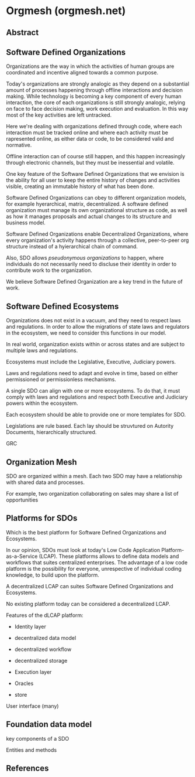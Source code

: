 # Orgmesh (orgmesh.net)

## Abstract

## Software Defined Organizations

Organizations are the way in which the activities of human groups are coordinated and incentive aligned towards a common purpose.

Today's organizations are strongly analogic as they depend on a substantial amount of processes happening through offline interactions and decision making. While technology is becoming a key component of every human interaction, the core of each organizations is still strongly analogic, relying on face to face decision making, work execution and evaluation. In this way most of the key activities are left untracked. 

Here we're dealing with organizations defined through code, where each interaction must be tracked online and where each activity must be rapresented online, as either data or code, to be considered valid and normative.

Offline interaction can of course still happen, and this happen increasingly through electronic channels, but they must be inessential and volatile.

One key feature of the Software Defined Organizations that we envision is the ability for all user to keep the entire history of changes and activities visible, creating an immutable history of what has been done.

Software Defined Organizations can obey to different organization models, for example hyerarchical, matrix, decentralized. A software defined organization must manage its own organizational structure as code, as well as how it manages proposals and actual changes to its structure and business model.

Software Defined Organizations enable Decentralized Organizations, where every organization's activity happens through a collective, peer-to-peer org structure instead of a hyierarchical chain of command.

Also, SDO allows *pseudonymous organizations* to happen, where individuals do not necessarily need to discluse their identity in order to contribute work to the organization.

We believe Software Defined Organization are a key trend in the future of work.

## Software Defined Ecosystems

Organizations does not exist in a vacuum, and they need to respect laws and regulations. In order to allow the migrations of state laws and regulators in the ecosystem, we need to consider this functions in our model.

In real world, organization exists within or across states and are subject to multiple laws and regulations.

Ecosystems must include the Legislative, Executive, Judiciary powers.

Laws and regulations need to adapt and evolve in time, based on either permissioned or permissionless mechanisms.

A single SDO can align with one or more ecosystems. To do that, it must comply with laws and regulations and respect both Executive and Judiciary powers within the ecosystem.

Each ecosystem should be able to provide one or more templates for SDO.

Legislations are rule based. Each lay should be struvtured on Autority Documents, hierarchically structured.

GRC


## Organization Mesh

SDO are organized within a mesh. Each two SDO may have a relationship with shared data and processes.

For example, two organization collaborating on sales may share a list of opportunities


## Platforms for SDOs

Which is the best platform for Software Defined Organizations and Ecosystems.

In our opinion, SDOs must look at today's Low Code Application Platform-as-a-Service (LCAP). These platforms allows to define data models and workflows that suites centralized enterprises. The advantage of a low code platform is the possibility for everyone, unrespective of individual coding knowledge, to build upon the platform.

A decentralized LCAP can suites Software Defined Organizations and Ecosystems. 

No existing platform today can be considered a decentralized LCAP. 

Features of the dLCAP platform:

* Identity layer

* decentralized data model

* decentralized workflow

* decentralized storage

* Execution layer

* Oracles

* store

User interface (many)



## Foundation data model

key components of a SDO

Entities and methods

## References
